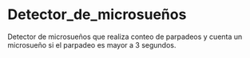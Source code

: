 # Detector_de_microsueños
Detector de microsueños que realiza conteo de parpadeos y cuenta un microsueño si el parpadeo es mayor a 3 segundos.
